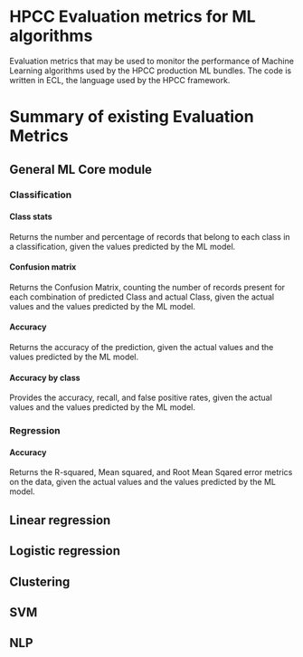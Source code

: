 # HPCC Evaluation metrics for ML algorithms
Evaluation metrics that may be used to monitor the performance of Machine Learning algorithms used by the HPCC production ML bundles.
The code is written in ECL, the language used by the HPCC framework.
# Summary of existing Evaluation Metrics
## General ML Core module
### Classification
#### Class stats
Returns the number and percentage of records that belong to each class in a classification, given the values predicted by the ML model.
#### Confusion matrix
Returns the Confusion Matrix, counting the number of records present for each combination of predicted Class and actual Class, given the actual values and the values predicted by the ML model.
#### Accuracy
Returns the accuracy of the prediction, given the actual values and the values predicted by the ML model.
#### Accuracy by class
Provides the accuracy, recall, and false positive rates, given the actual values and the values predicted by the ML model.
### Regression
#### Accuracy
Returns the R-squared, Mean squared, and Root Mean Sqared error metrics on the data, given the actual values and the values predicted by the ML model.
## Linear regression
## Logistic regression
## Clustering
## SVM
## NLP
